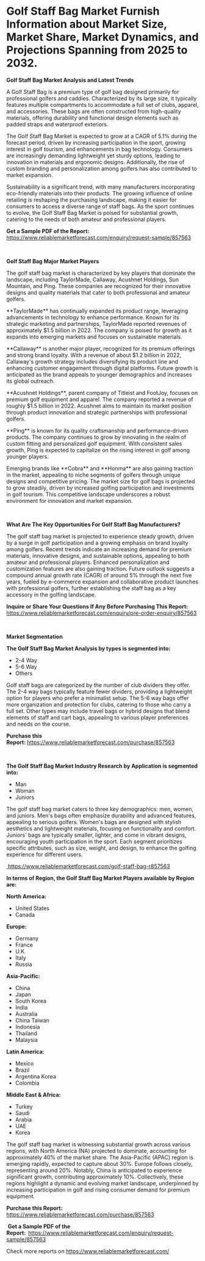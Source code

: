 <p><h1>Golf Staff Bag Market Furnish Information about Market Size, Market Share, Market Dynamics, and Projections Spanning from 2025 to 2032.</h1></p><p><strong>Golf Staff Bag Market Analysis and Latest Trends</strong></p>
<p><p>A Golf Staff Bag is a premium type of golf bag designed primarily for professional golfers and caddies. Characterized by its large size, it typically features multiple compartments to accommodate a full set of clubs, apparel, and accessories. These bags are often constructed from high-quality materials, offering durability and functional design elements such as padded straps and waterproof exteriors. </p><p>The Golf Staff Bag Market is expected to grow at a CAGR of 5.1% during the forecast period, driven by increasing participation in the sport, growing interest in golf tourism, and enhancements in bag technology. Consumers are increasingly demanding lightweight yet sturdy options, leading to innovation in materials and ergonomic designs. Additionally, the rise of custom branding and personalization among golfers has also contributed to market expansion. </p><p>Sustainability is a significant trend, with many manufacturers incorporating eco-friendly materials into their products. The growing influence of online retailing is reshaping the purchasing landscape, making it easier for consumers to access a diverse range of staff bags. As the sport continues to evolve, the Golf Staff Bag Market is poised for substantial growth, catering to the needs of both amateur and professional players.</p></p>
<p><strong>Get a Sample PDF of the Report:&nbsp;</strong> <a href="https://www.reliablemarketforecast.com/enquiry/request-sample/857563?utm_campaign=2111&utm_medium=2&utm_source=Github&utm_content=ia&utm_term=06022025&utm_id=golf-staff-bag">https://www.reliablemarketforecast.com/enquiry/request-sample/857563</a></p>
<p>&nbsp;</p>
<p><strong>Golf Staff Bag Major Market Players</strong></p>
<p><p>The golf staff bag market is characterized by key players that dominate the landscape, including TaylorMade, Callaway, Acushnet Holdings, Sun Mountain, and Ping. These companies are recognized for their innovative designs and quality materials that cater to both professional and amateur golfers.</p><p>**TaylorMade** has continually expanded its product range, leveraging advancements in technology to enhance performance. Known for its strategic marketing and partnerships, TaylorMade reported revenues of approximately $1.5 billion in 2022. The company is poised for growth as it expands into emerging markets and focuses on sustainable materials.</p><p>**Callaway** is another major player, recognized for its premium offerings and strong brand loyalty. With a revenue of about $1.2 billion in 2022, Callaway's growth strategy includes diversifying its product line and enhancing customer engagement through digital platforms. Future growth is anticipated as the brand appeals to younger demographics and increases its global outreach.</p><p>**Acushnet Holdings**, parent company of Titleist and FootJoy, focuses on premium golf equipment and apparel. The company reported a revenue of roughly $1.5 billion in 2022. Acushnet aims to maintain its market position through product innovation and strategic partnerships with professional golfers.</p><p>**Ping** is known for its quality craftsmanship and performance-driven products. The company continues to grow by innovating in the realm of custom fitting and personalized golf equipment. With consistent sales growth, Ping is expected to capitalize on the rising interest in golf among younger players.</p><p>Emerging brands like **Cobra** and **Honma** are also gaining traction in the market, appealing to niche segments of golfers through unique designs and competitive pricing. The market size for golf bags is projected to grow steadily, driven by increased golfing participation and investments in golf tourism. This competitive landscape underscores a robust environment for innovation and market expansion.</p></p>
<p>&nbsp;</p>
<p><strong>What Are The Key Opportunities For Golf Staff Bag Manufacturers?</strong></p>
<p><p>The golf staff bag market is projected to experience steady growth, driven by a surge in golf participation and a growing emphasis on brand loyalty among golfers. Recent trends indicate an increasing demand for premium materials, innovative designs, and sustainable options, appealing to both amateur and professional players. Enhanced personalization and customization features are also gaining traction. Future outlook suggests a compound annual growth rate (CAGR) of around 5% through the next five years, fueled by e-commerce expansion and collaborative product launches with professional golfers, further establishing the staff bag as a key accessory in the golfing landscape.</p></p>
<p><strong>Inquire or Share Your Questions If Any Before Purchasing This Report:</strong> <a href="https://www.reliablemarketforecast.com/enquiry/pre-order-enquiry/857563?utm_campaign=2111&utm_medium=2&utm_source=Github&utm_content=ia&utm_term=06022025&utm_id=golf-staff-bag">https://www.reliablemarketforecast.com/enquiry/pre-order-enquiry/857563</a></p>
<p>&nbsp;</p>
<p><strong>Market Segmentation</strong></p>
<p><strong>The Golf Staff Bag Market Analysis by types is segmented into:</strong></p>
<p><ul><li>2-4 Way</li><li>5-6 Way</li><li>Others</li></ul></p>
<p><p>Golf staff bags are categorized by the number of club dividers they offer. The 2-4 way bags typically feature fewer dividers, providing a lightweight option for players who prefer a minimalist setup. The 5-6 way bags offer more organization and protection for clubs, catering to those who carry a full set. Other types may include travel bags or hybrid designs that blend elements of staff and cart bags, appealing to various player preferences and needs on the course.</p></p>
<p><strong>Purchase this Report:&nbsp;</strong><a href="https://www.reliablemarketforecast.com/purchase/857563?utm_campaign=2111&utm_medium=2&utm_source=Github&utm_content=ia&utm_term=06022025&utm_id=golf-staff-bag">https://www.reliablemarketforecast.com/purchase/857563</a></p>
<p>&nbsp;</p>
<p><strong>The Golf Staff Bag Market Industry Research by Application is segmented into:</strong></p>
<p><ul><li>Man</li><li>Woman</li><li>Juniors</li></ul></p>
<p><p>The golf staff bag market caters to three key demographics: men, women, and juniors. Men's bags often emphasize durability and advanced features, appealing to serious golfers. Women's bags are designed with stylish aesthetics and lightweight materials, focusing on functionality and comfort. Juniors' bags are typically smaller, lighter, and come in vibrant designs, encouraging youth participation in the sport. Each segment prioritizes specific attributes, such as size, weight, and design, to enhance the golfing experience for different users.</p></p>
<p><a href="https://www.reliablemarketforecast.com/golf-staff-bag-r857563?utm_campaign=2111&utm_medium=2&utm_source=Github&utm_content=ia&utm_term=06022025&utm_id=golf-staff-bag">&nbsp;https://www.reliablemarketforecast.com/golf-staff-bag-r857563</a></p>
<p><strong>In terms of Region, the Golf Staff Bag Market Players available by Region are:</strong></p>
<p>
    <p> <strong> North America: </strong>
        <ul>
            <li>United States</li>
            <li>Canada</li>
        </ul>
        </p> 
    <p> <strong> Europe: </strong>
        <ul>
            <li>Germany</li>
            <li>France</li>
            <li>U.K.</li>
            <li>Italy</li>
            <li>Russia</li>
        </ul>
        </p> 
    <p> <strong> Asia-Pacific: </strong>
        <ul>
            <li>China</li>
            <li>Japan</li>
            <li>South Korea</li>
            <li>India</li>
            <li>Australia</li>
            <li>China Taiwan</li>
            <li>Indonesia</li>
            <li>Thailand</li>
            <li>Malaysia</li>
        </ul>
        </p> 
    <p> <strong> Latin America: </strong>
        <ul>
            <li>Mexico</li>
            <li>Brazil</li>
            <li>Argentina Korea</li>
            <li>Colombia</li>
        </ul>
        </p> 
    <p> <strong> Middle East & Africa: </strong>
        <ul>
            <li>Turkey</li>
            <li>Saudi</li>
            <li>Arabia</li>
            <li>UAE</li>
            <li>Korea</li>
        </ul>
    </p>
    </p>
<p><p>The golf staff bag market is witnessing substantial growth across various regions, with North America (NA) projected to dominate, accounting for approximately 40% of the market share. The Asia-Pacific (APAC) region is emerging rapidly, expected to capture about 30%. Europe follows closely, representing around 20%. Notably, China is anticipated to experience significant growth, contributing approximately 10%. Collectively, these regions highlight a dynamic and evolving market landscape, underpinned by increasing participation in golf and rising consumer demand for premium equipment.</p></p>
<p><strong>Purchase this Report: </strong><a href="https://www.reliablemarketforecast.com/purchase/857563?utm_campaign=2111&utm_medium=2&utm_source=Github&utm_content=ia&utm_term=06022025&utm_id=golf-staff-bag">https://www.reliablemarketforecast.com/purchase/857563</a></p>
<p>&nbsp;<strong>Get a Sample PDF of the Report:&nbsp;&nbsp;</strong><a href="https://www.reliablemarketforecast.com/enquiry/request-sample/857563?utm_campaign=2111&utm_medium=2&utm_source=Github&utm_content=ia&utm_term=06022025&utm_id=golf-staff-bag">https://www.reliablemarketforecast.com/enquiry/request-sample/857563</a></p>
<p><strong></strong></p>
<p>Check more reports on <a href="https://www.reliablemarketforecast.com/?utm_campaign=2111&utm_medium=2&utm_source=Github&utm_content=ia&utm_term=06022025&utm_id=golf-staff-bag">https://www.reliablemarketforecast.com/</a></p>
